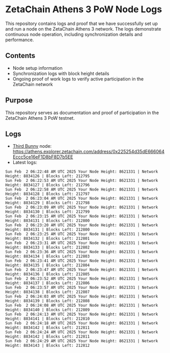 # ZetaChain Athens 3 PoW Node Logs
This repository contains logs and proof that we have successfully set up and run a node on the ZetaChain Athens 3 network. The logs demonstrate continuous node operation, including synchronization details and performance.

## Contents
- Node setup information
- Synchronization logs with block height details
- Ongoing proof of work logs to verify active participation in the ZetaChain network

## Purpose
This repository serves as documentation and proof of participation in the ZetaChain Athens 3 PoW testnet.

## Logs

- [Third Bunny](https://thirdbunny.xyz/) node: https://athens.explorer.zetachain.com/address/0x225254d35dE666064Eccc5ce16eF1D8bF8D7b5EE
- Latest logs:
```
Sun Feb  2 06:22:48 AM UTC 2025 Your Node Height: 8621331 | Network Height: 8834126 | Blocks Left: 212795
Sun Feb  2 06:22:53 AM UTC 2025 Your Node Height: 8621331 | Network Height: 8834127 | Blocks Left: 212796
Sun Feb  2 06:22:58 AM UTC 2025 Your Node Height: 8621331 | Network Height: 8834128 | Blocks Left: 212797
Sun Feb  2 06:23:04 AM UTC 2025 Your Node Height: 8621331 | Network Height: 8834129 | Blocks Left: 212798
Sun Feb  2 06:23:09 AM UTC 2025 Your Node Height: 8621331 | Network Height: 8834130 | Blocks Left: 212799
Sun Feb  2 06:23:15 AM UTC 2025 Your Node Height: 8621331 | Network Height: 8834131 | Blocks Left: 212800
Sun Feb  2 06:23:20 AM UTC 2025 Your Node Height: 8621331 | Network Height: 8834131 | Blocks Left: 212800
Sun Feb  2 06:23:25 AM UTC 2025 Your Node Height: 8621331 | Network Height: 8834132 | Blocks Left: 212801
Sun Feb  2 06:23:31 AM UTC 2025 Your Node Height: 8621331 | Network Height: 8834133 | Blocks Left: 212802
Sun Feb  2 06:23:36 AM UTC 2025 Your Node Height: 8621331 | Network Height: 8834134 | Blocks Left: 212803
Sun Feb  2 06:23:41 AM UTC 2025 Your Node Height: 8621331 | Network Height: 8834135 | Blocks Left: 212804
Sun Feb  2 06:23:47 AM UTC 2025 Your Node Height: 8621331 | Network Height: 8834136 | Blocks Left: 212805
Sun Feb  2 06:23:52 AM UTC 2025 Your Node Height: 8621331 | Network Height: 8834137 | Blocks Left: 212806
Sun Feb  2 06:23:57 AM UTC 2025 Your Node Height: 8621331 | Network Height: 8834138 | Blocks Left: 212807
Sun Feb  2 06:24:03 AM UTC 2025 Your Node Height: 8621331 | Network Height: 8834139 | Blocks Left: 212808
Sun Feb  2 06:24:08 AM UTC 2025 Your Node Height: 8621331 | Network Height: 8834140 | Blocks Left: 212809
Sun Feb  2 06:24:13 AM UTC 2025 Your Node Height: 8621331 | Network Height: 8834141 | Blocks Left: 212810
Sun Feb  2 06:24:18 AM UTC 2025 Your Node Height: 8621331 | Network Height: 8834142 | Blocks Left: 212811
Sun Feb  2 06:24:24 AM UTC 2025 Your Node Height: 8621331 | Network Height: 8834142 | Blocks Left: 212811
Sun Feb  2 06:24:29 AM UTC 2025 Your Node Height: 8621331 | Network Height: 8834143 | Blocks Left: 212812
```
